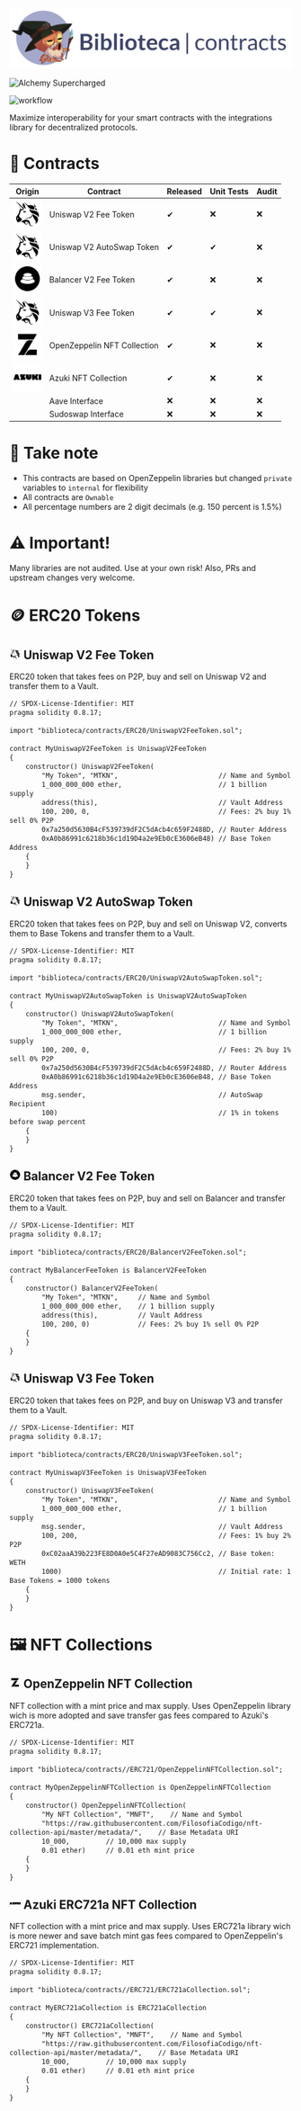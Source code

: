 ![](https://raw.githubusercontent.com/FilosofiaCodigo/Biblioteca/master/img/header.png)

<img onclick=logBadgeClick() id="badge-button" style="width:240px;height:53px" src="https://static.alchemyapi.io/images/marketing/badgeLight.png" alt="Alchemy Supercharged" />

![workflow](https://github.com/FilosofiaCodigo/Biblioteca/actions/workflows/unit-tests.yml/badge.svg)

Maximize interoperability for your smart contracts with the integrations library for decentralized protocols.

# 📜 Contracts

| Origin | Contract | Released | Unit Tests | Audit |
|-----|----------|-----------|------------|-------|
| <img src="https://raw.githubusercontent.com/FilosofiaCodigo/Biblioteca/master/img/icons/uniswap.png" width="50"/> | Uniswap V2 Fee Token | ✔ | ❌ | ❌ |
| <img src="https://raw.githubusercontent.com/FilosofiaCodigo/Biblioteca/master/img/icons/uniswap.png" width="50"/> | Uniswap V2 AutoSwap Token | ✔ | ✔ | ❌ |
| <img src="https://raw.githubusercontent.com/FilosofiaCodigo/Biblioteca/master/img/icons/balancer.png" width="50"/> | Balancer V2 Fee Token | ✔ | ❌ | ❌ |
| <img src="https://raw.githubusercontent.com/FilosofiaCodigo/Biblioteca/master/img/icons/uniswap.png" width="50"/> | Uniswap V3 Fee Token | ✔ | ✔ | ❌ |
| <img src="https://raw.githubusercontent.com/FilosofiaCodigo/Biblioteca/master/img/icons/openzeppelin.png" width="50"/> | OpenZeppelin NFT Collection | ✔ | ❌ | ❌ |
| <img src="https://raw.githubusercontent.com/FilosofiaCodigo/Biblioteca/master/img/icons/azuki.png" width="50"/> | Azuki NFT Collection | ✔ | ❌ | ❌ |
| | Aave Interface | ❌ | ❌ | ❌ |
| | Sudoswap Interface | ❌ | ❌ | ❌ |

# 📝 Take note

* This contracts are based on OpenZeppelin libraries but changed `private` variables to `internal` for flexibility
* All contracts are `Ownable`
* All percentage numbers are 2 digit decimals (e.g. 150 percent is 1.5%)

# ⚠️ Important!

Many libraries are not audited. Use at your own risk! Also, PRs and upstream changes very welcome.

# 🪙 ERC20 Tokens

## <img src="https://raw.githubusercontent.com/FilosofiaCodigo/Biblioteca/master/img/icons/uniswap.png" width="20" /> Uniswap V2 Fee Token

ERC20 token that takes fees on P2P, buy and sell on Uniswap V2 and transfer them to a Vault.

```solidity
// SPDX-License-Identifier: MIT
pragma solidity 0.8.17;

import "biblioteca/contracts/ERC20/UniswapV2FeeToken.sol";

contract MyUniswapV2FeeToken is UniswapV2FeeToken
{
    constructor() UniswapV2FeeToken(
        "My Token", "MTKN",                         // Name and Symbol
        1_000_000_000 ether,                        // 1 billion supply
        address(this),                              // Vault Address
        100, 200, 0,                                // Fees: 2% buy 1% sell 0% P2P
        0x7a250d5630B4cF539739dF2C5dAcb4c659F2488D, // Router Address
        0xA0b86991c6218b36c1d19D4a2e9Eb0cE3606eB48) // Base Token Address
    {
    }
}
```


## <img src="https://raw.githubusercontent.com/FilosofiaCodigo/Biblioteca/master/img/icons/uniswap.png" width="20"/> Uniswap V2 AutoSwap Token

ERC20 token that takes fees on P2P, buy and sell on Uniswap V2, converts them to Base Tokens and transfer them to a Vault.

```solidity
// SPDX-License-Identifier: MIT
pragma solidity 0.8.17;

import "biblioteca/contracts/ERC20/UniswapV2AutoSwapToken.sol";

contract MyUniswapV2AutoSwapToken is UniswapV2AutoSwapToken
{
    constructor() UniswapV2AutoSwapToken(
        "My Token", "MTKN",                         // Name and Symbol
        1_000_000_000 ether,                        // 1 billion supply
        100, 200, 0,                                // Fees: 2% buy 1% sell 0% P2P
        0x7a250d5630B4cF539739dF2C5dAcb4c659F2488D, // Router Address
        0xA0b86991c6218b36c1d19D4a2e9Eb0cE3606eB48, // Base Token Address
        msg.sender,                                 // AutoSwap Recipient
        100)                                        // 1% in tokens before swap percent
    {
    }
}
```

## <img src="https://raw.githubusercontent.com/FilosofiaCodigo/Biblioteca/master/img/icons/balancer.png" width="20"/> Balancer V2 Fee Token

ERC20 token that takes fees on P2P, buy and sell on Balancer and transfer them to a Vault.

```solidity
// SPDX-License-Identifier: MIT
pragma solidity 0.8.17;

import "biblioteca/contracts/ERC20/BalancerV2FeeToken.sol";

contract MyBalancerFeeToken is BalancerV2FeeToken
{
    constructor() BalancerV2FeeToken(
        "My Token", "MTKN",     // Name and Symbol
        1_000_000_000 ether,    // 1 billion supply
        address(this),          // Vault Address
        100, 200, 0)            // Fees: 2% buy 1% sell 0% P2P
    {
    }
}
```

## <img src="https://raw.githubusercontent.com/FilosofiaCodigo/Biblioteca/master/img/icons/uniswap.png" width="20"/> Uniswap V3 Fee Token

ERC20 token that takes fees on P2P, and buy on Uniswap V3 and transfer them to a Vault.

```solidity
// SPDX-License-Identifier: MIT
pragma solidity 0.8.17;

import "biblioteca/contracts/ERC20/UniswapV3FeeToken.sol";

contract MyUniswapV3FeeToken is UniswapV3FeeToken
{
    constructor() UniswapV3FeeToken(
        "My Token", "MTKN",                         // Name and Symbol
        1_000_000_000 ether,                        // 1 billion supply
        msg.sender,                                 // Vault Address
        100, 200,                                   // Fees: 1% buy 2% P2P
        0xC02aaA39b223FE8D0A0e5C4F27eAD9083C756Cc2, // Base token: WETH
        1000)                                       // Initial rate: 1 Base Tokens = 1000 tokens
    {
    }
}
```

# 🖼️ NFT Collections

## <img src="https://raw.githubusercontent.com/FilosofiaCodigo/Biblioteca/master/img/icons/openzeppelin.png" width="20"/> OpenZeppelin NFT Collection

NFT collection with a mint price and max supply. Uses OpenZeppelin library wich is more adopted and save transfer gas fees compared to Azuki's ERC721a.

```solidity
// SPDX-License-Identifier: MIT
pragma solidity 0.8.17;

import "biblioteca/contracts//ERC721/OpenZeppelinNFTCollection.sol";

contract MyOpenZeppelinNFTCollection is OpenZeppelinNFTCollection
{
    constructor() OpenZeppelinNFTCollection(
        "My NFT Collection", "MNFT",    // Name and Symbol
        "https://raw.githubusercontent.com/FilosofiaCodigo/nft-collection-api/master/metadata/",    // Base Metadata URI
        10_000,         // 10,000 max supply
        0.01 ether)     // 0.01 eth mint price
    {
    }
}
```

## <img src="https://raw.githubusercontent.com/FilosofiaCodigo/Biblioteca/master/img/icons/azuki.png" width="20"/> Azuki ERC721a NFT Collection

NFT collection with a mint price and max supply. Uses ERC721a library wich is more newer and save batch mint gas fees compared to OpenZeppelin's ERC721 implementation.

```solidity
// SPDX-License-Identifier: MIT
pragma solidity 0.8.17;

import "biblioteca/contracts//ERC721/ERC721aCollection.sol";

contract MyERC721aCollection is ERC721aCollection
{
    constructor() ERC721aCollection(
        "My NFT Collection", "MNFT",    // Name and Symbol
        "https://raw.githubusercontent.com/FilosofiaCodigo/nft-collection-api/master/metadata/",    // Base Metadata URI
        10_000,         // 10,000 max supply
        0.01 ether)     // 0.01 eth mint price
    {
    }
}
```
